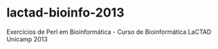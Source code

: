 lactad-bioinfo-2013
===================

Exercícios de Perl em Bioinformática - Curso de Bioinformática LaCTAD Unicamp 2013